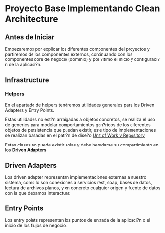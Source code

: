 # Proyecto Base Implementando Clean Architecture

## Antes de Iniciar

Empezaremos por explicar los diferentes componentes del proyectos y partiremos de los componentes externos, continuando con los componentes core de negocio (dominio) y por ?ltimo el inicio y configuraci?n de la aplicaci?n.

## Infrastructure

### Helpers
En el apartado de helpers tendremos utilidades generales para los Driven Adapters y Entry Points.

Estas utilidades no est?n arraigadas a objetos concretos, se realiza el uso de generics para modelar comportamientos gen?ricos de los diferentes objetos de persistencia que puedan existir, este tipo de implementaciones se realizan basadas en el patr?n de dise?o [Unit of Work y Repository](https://medium.com/@krzychukosobudzki/repository-design-pattern-bc490b256006) 

Estas clases no puede existir solas y debe heredarse su compartimiento en los **Driven Adapters**

## Driven Adapters
Los driven adapter representan implementaciones externas a nuestro sistema, como lo son conexiones a servicios rest, soap, bases de datos, lectura de archivos planos, y en concreto cualquier origen y fuente de datos con la que debamos interactuar.

## Entry Points
Los entry points representan los puntos de entrada de la aplicaci?n o el inicio de los flujos de negocio.
